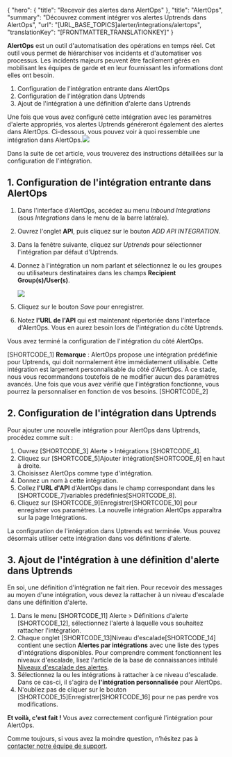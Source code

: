 {
  "hero": {
    "title": "Recevoir des alertes dans AlertOps"
  },
  "title": "AlertOps",
  "summary": "Découvrez comment intégrer vos alertes Uptrends dans AlertOps",
  "url": "[URL_BASE_TOPICS]alerter/integrations/alertops",
  "translationKey": "[FRONTMATTER_TRANSLATIONKEY]"
}

**AlertOps** est un outil d'automatisation des opérations en temps réel. Cet outil vous permet de hiérarchiser vos incidents et d'automatiser vos processus. Les incidents majeurs peuvent être facilement gérés en mobilisant les équipes de garde et en leur fournissant les informations dont elles ont besoin.

1. Configuration de l'intégration entrante dans AlertOps
2. Configuration de l'intégration dans Uptrends
3. Ajout de l'intégration à une définition d'alerte dans Uptrends

Une fois que vous avez configuré cette intégration avec les paramètres d'alerte appropriés, vos alertes Uptrends généreront également des alertes dans AlertOps. Ci-dessous, vous pouvez voir à quoi ressemble une intégration dans AlertOps.![]([LINK_URL_1])

Dans la suite de cet article, vous trouverez des instructions détaillées sur la configuration de l'intégration.

## 1. Configuration de l'intégration entrante dans AlertOps

1. Dans l'interface d'AlertOps, accédez au menu *Inbound Integrations* (sous *Integrations* dans le menu de la barre latérale).
2. Ouvrez l'onglet **API**, puis cliquez sur le bouton *ADD API INTEGRATION*.
3. Dans la fenêtre suivante, cliquez sur *Uptrends* pour sélectionner l'intégration par défaut d'Uptrends.
4. Donnez à l'intégration un nom parlant et sélectionnez le ou les groupes ou utilisateurs destinataires dans les champs **Recipient Group(s)/User(s)**.

   ![]([LINK_URL_2])
5. Cliquez sur le bouton *Save* pour enregistrer.
6. Notez **l'URL de l'API** qui est maintenant répertoriée dans l'interface d'AlertOps. Vous en aurez besoin lors de l'intégration du côté Uptrends.

Vous avez terminé la configuration de l'intégration du côté AlertOps.

[SHORTCODE_1]
**Remarque** : AlertOps propose une intégration prédéfinie pour Uptrends, qui doit normalement être immédiatement utilisable. Cette intégration est largement personnalisable du côté d'AlertOps. À ce stade, nous vous recommandons toutefois de ne modifier aucun des paramètres avancés. Une fois que vous avez vérifié que l'intégration fonctionne, vous pourrez la personnaliser en fonction de vos besoins.
[SHORTCODE_2]

## 2. Configuration de l'intégration dans Uptrends

Pour ajouter une nouvelle intégration pour AlertOps dans Uptrends, procédez comme suit :

1. Ouvrez [SHORTCODE_3] Alerte > Intégrations [SHORTCODE_4].
2. Cliquez sur [SHORTCODE_5]Ajouter intégration[SHORTCODE_6] en haut à droite.
3. Choisissez AlertOps comme type d'intégration.
4. Donnez un nom à cette intégration.
5. Collez **l'URL d'API** d'AlertOps dans le champ correspondant dans les [SHORTCODE_7]variables prédéfinies[SHORTCODE_8].
6. Cliquez sur [SHORTCODE_9]Enregistrer[SHORTCODE_10] pour enregistrer vos paramètres. La nouvelle intégration AlertOps apparaîtra sur la page Intégrations.

La configuration de l'intégration dans Uptrends est terminée. Vous pouvez désormais utiliser cette intégration dans vos définitions d'alerte.

## 3. Ajout de l'intégration à une définition d'alerte dans Uptrends

En soi, une définition d'intégration ne fait rien. Pour recevoir des messages au moyen d'une intégration, vous devez la rattacher à un niveau d'escalade dans une définition d'alerte.

1. Dans le menu [SHORTCODE_11] Alerte > Définitions d'alerte [SHORTCODE_12], sélectionnez l'alerte à laquelle vous souhaitez rattacher l'intégration.
2. Chaque onglet [SHORTCODE_13]Niveau d'escalade[SHORTCODE_14] contient une section **Alertes par intégrations** avec une liste des types d'intégrations disponibles. Pour comprendre comment fonctionnent les niveaux d'escalade, lisez l'article de la base de connaissances intitulé [Niveaux d'escalade des alertes]([LINK_URL_3]).
3. Sélectionnez la ou les intégrations à rattacher à ce niveau d'escalade. Dans ce cas-ci, il s'agira de **l'intégration personnalisée** pour AlertOps.
4. N'oubliez pas de cliquer sur le bouton [SHORTCODE_15]Enregistrer[SHORTCODE_16] pour ne pas perdre vos modifications.

**Et voilà, c'est fait !** Vous avez correctement configuré l'intégration pour AlertOps.

Comme toujours, si vous avez la moindre question, n’hésitez pas à [contacter notre équipe de support]([LINK_URL_4]).

